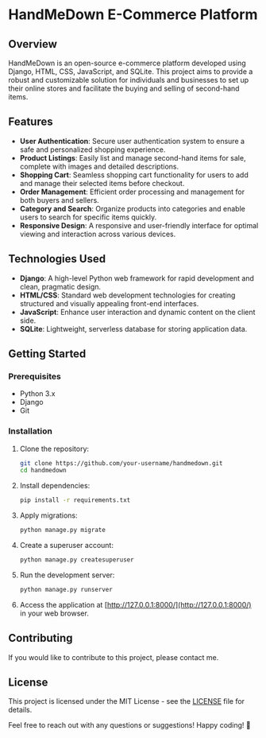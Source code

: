 # HandMeDown E-Commerce Platform

## Overview

HandMeDown is an open-source e-commerce platform developed using Django, HTML, CSS, JavaScript, and SQLite. This project aims to provide a robust and customizable solution for individuals and businesses to set up their online stores and facilitate the buying and selling of second-hand items.

## Features

- **User Authentication**: Secure user authentication system to ensure a safe and personalized shopping experience.
- **Product Listings**: Easily list and manage second-hand items for sale, complete with images and detailed descriptions.
- **Shopping Cart**: Seamless shopping cart functionality for users to add and manage their selected items before checkout.
- **Order Management**: Efficient order processing and management for both buyers and sellers.
- **Category and Search**: Organize products into categories and enable users to search for specific items quickly.
- **Responsive Design**: A responsive and user-friendly interface for optimal viewing and interaction across various devices.

## Technologies Used

- **Django**: A high-level Python web framework for rapid development and clean, pragmatic design.
- **HTML/CSS**: Standard web development technologies for creating structured and visually appealing front-end interfaces.
- **JavaScript**: Enhance user interaction and dynamic content on the client side.
- **SQLite**: Lightweight, serverless database for storing application data.

## Getting Started

### Prerequisites

- Python 3.x
- Django
- Git

### Installation

1. Clone the repository:

   ```bash
   git clone https://github.com/your-username/handmedown.git
   cd handmedown
   ```

2. Install dependencies:

   ```bash
   pip install -r requirements.txt
   ```

3. Apply migrations:

   ```bash
   python manage.py migrate
   ```

4. Create a superuser account:

   ```bash
   python manage.py createsuperuser
   ```

5. Run the development server:

   ```bash
   python manage.py runserver
   ```

6. Access the application at [http://127.0.0.1:8000/](http://127.0.0.1:8000/) in your web browser.

## Contributing

If you would like to contribute to this project, please contact me.

## License

This project is licensed under the MIT License - see the [LICENSE](LICENSE) file for details.


Feel free to reach out with any questions or suggestions! Happy coding! 🚀
